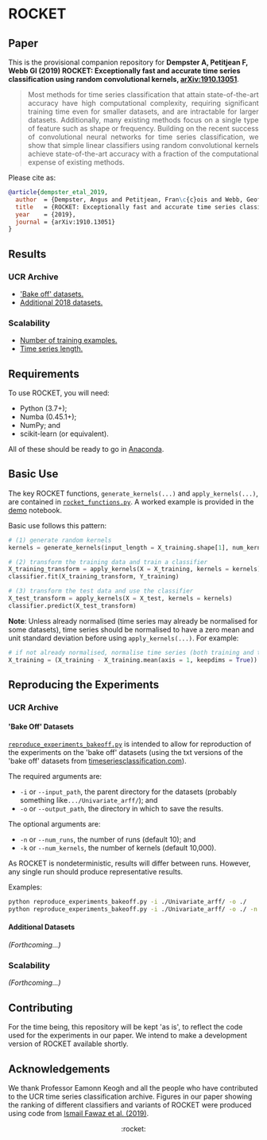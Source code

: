 # ROCKET

## Paper

This is the provisional companion repository for **Dempster A, Petitjean F, Webb GI (2019) ROCKET: Exceptionally fast and accurate time series classification using random convolutional kernels, [arXiv:1910.13051](https://arxiv.org/abs/1910.13051)**.

> <div align="justify">Most methods for time series classification that attain state-of-the-art accuracy have high computational complexity, requiring significant training time even for smaller datasets, and are intractable for larger datasets.  Additionally, many existing methods focus on a single type of feature such as shape or frequency.  Building on the recent success of convolutional neural networks for time series classification, we show that simple linear classifiers using random convolutional kernels achieve state-of-the-art accuracy with a fraction of the computational expense of existing methods.</div>

Please cite as:

```bibtex
@article{dempster_etal_2019,
  author  = {Dempster, Angus and Petitjean, Fran\c{c}ois and Webb, Geoffrey I},
  title   = {ROCKET: Exceptionally fast and accurate time series classification using random convolutional kernels}
  year    = {2019},
  journal = {arXiv:1910.13051}
}
```

## Results

### UCR Archive

* ['Bake off' datasets.](./results/results_ucr_bakeoff.csv)
* [Additional 2018 datasets.](./results/results_ucr_additional.csv)

### Scalability

* [Number of training examples.](./results/results_scalability_num_examples.csv)
* [Time series length.](./results/results_scalability_time_series_length.csv)

## Requirements

To use ROCKET, you will need:

* Python (3.7+);
* Numba (0.45.1+);
* NumPy; and
* scikit-learn (or equivalent).

All of these should be ready to go in [Anaconda](https://www.anaconda.com/distribution/).

## Basic Use

The key ROCKET functions, `generate_kernels(...)` and `apply_kernels(...)`, are contained in [`rocket_functions.py`](./code/rocket_functions.py).  A worked example is provided in the [demo](./code/demo.ipynb) notebook.

Basic use follows this pattern:

```python
# (1) generate random kernels
kernels = generate_kernels(input_length = X_training.shape[1], num_kernels = 10_000)

# (2) transform the training data and train a classifier
X_training_transform = apply_kernels(X = X_training, kernels = kernels)
classifier.fit(X_training_transform, Y_training)

# (3) transform the test data and use the classifier
X_test_transform = apply_kernels(X = X_test, kernels = kernels)
classifier.predict(X_test_transform)
```

**Note**: Unless already normalised (time series may already be normalised for some datasets), time series should be normalised to have a zero mean and unit standard deviation before using `apply_kernels(...)`.  For example:

```python
# if not already normalised, normalise time series (both training and test data)
X_training = (X_training - X_training.mean(axis = 1, keepdims = True)) / X_training.std(axis = 1, keepdims = True)
```

## Reproducing the Experiments

### UCR Archive

#### 'Bake Off' Datasets

[`reproduce_experiments_bakeoff.py`](./code/reproduce_experiments_bakeoff.py) is intended to allow for reproduction of the experiments on the 'bake off' datasets (using the txt versions of the 'bake off' datasets from [timeseriesclassification.com](http://www.timeseriesclassification.com)).

The required arguments are:

* `-i` or `--input_path`, the parent directory for the datasets (probably something like`.../Univariate_arff/`); and
* `-o` or `--output_path`, the directory in which to save the results.

The optional arguments are:

* `-n` or `--num_runs`, the number of runs (default 10); and
* `-k` or `--num_kernels`, the number of kernels (default 10,000).

As ROCKET is nondeterministic, results will differ between runs.  However, any single run should produce representative results.

Examples:

```bash
python reproduce_experiments_bakeoff.py -i ./Univariate_arff/ -o ./
python reproduce_experiments_bakeoff.py -i ./Univariate_arff/ -o ./ -n 1 -k 100
```

#### Additional Datasets

*(Forthcoming...)*

### Scalability

*(Forthcoming...)*

## Contributing

For the time being, this repository will be kept 'as is', to reflect the code used for the experiments in our paper.  We intend to make a development version of ROCKET available shortly.

## Acknowledgements

We thank Professor Eamonn Keogh and all the people who have contributed to the UCR time series classification archive.  Figures in our paper showing the ranking of different classifiers and variants of ROCKET were produced using code from [Ismail Fawaz et al. (2019)](https://github.com/hfawaz/cd-diagram).

<div align="center">:rocket:</div>
